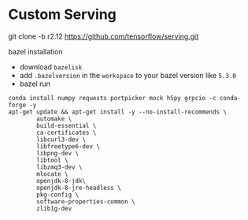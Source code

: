 # Custom Serving

git clone -b r2.12 https://github.com/tensorflow/serving.git

bazel installation

- download `bazelisk`
- add `.bazelversion` in the `workspace` to your bazel version like `5.3.0`
- bazel run


```
conda install numpy requests portpicker mock h5py grpcio -c conda-forge -y
apt-get update && apt-get install -y --no-install-recommends \
        automake \
        build-essential \
        ca-certificates \
        libcurl3-dev \
        libfreetype6-dev \
        libpng-dev \
        libtool \
        libzmq3-dev \
        mlocate \
        openjdk-8-jdk\
        openjdk-8-jre-headless \
        pkg-config \
        software-properties-common \
        zlib1g-dev
```
